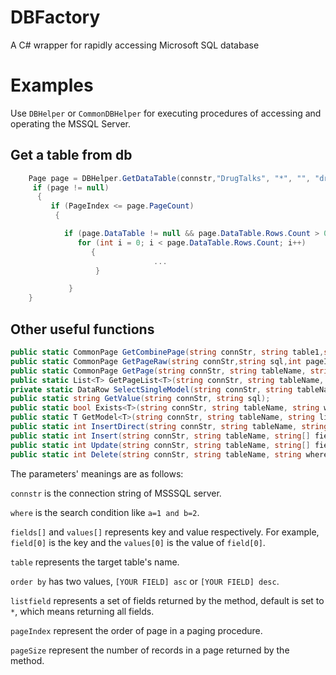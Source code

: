 # DBFactory

A C# wrapper for rapidly accessing Microsoft SQL database

# Examples

Use ```DBHelper``` or ```CommonDBHelper``` for executing procedures of accessing and operating the MSSQL Server. 

## Get a table from db

```C#
    Page page = DBHelper.GetDataTable(connstr,"DrugTalks", "*", "", "drug asc", PageIndex, PageSize);
     if (page != null)
      {
         if (PageIndex <= page.PageCount)
          {

            if (page.DataTable != null && page.DataTable.Rows.Count > 0)
               for (int i = 0; i < page.DataTable.Rows.Count; i++)
                  {
                                ...
                   }

             }
    }               
```

## Other useful functions

```C#
public static CommonPage GetCombinePage(string connStr, string table1,string table2, string[] fields1,string[] fields2,string on, string where, string orderby, int pageIndex, int pageSize);
public static CommonPage GetPageRaw(string connStr,string sql,int pageIndex,int pageSize);
public static CommonPage GetPage(string connStr, string tableName, string listfield, string where, string orderby, int pageIndex, int pageSize);
public static List<T> GetPageList<T>(string connStr, string tableName, string listfield, string where, string orderby, int pageIndex, int pageSize);
private static DataRow SelectSingleModel(string connStr, string tableName, string listfield, string where);
public static string GetValue(string connStr, string sql);
public static bool Exists<T>(string connStr, string tableName, string where);
public static T GetModel<T>(string connStr, string tableName, string listfield, string where);
public static int InsertDirect(string connStr, string tableName, string[] fields, object[] values);
public static int Insert(string connStr, string tableName, string[] fields, object[] values);
public static int Update(string connStr, string tableName, string[] fields,object[] values, string where);
public static int Delete(string connStr, string tableName, string where);   
```

The parameters' meanings are as follows:

```connstr``` is the connection string of MSSSQL server. 

```where``` is the search condition like ```a=1 and b=2```.

```fields[]``` and ```values[]``` represents key and value respectively. For example, ```field[0]``` is the key and the ```values[0]``` is the value of ```field[0]```. 

```table``` represents the target table's name. 

```order by``` has two values, ```[YOUR FIELD] asc``` or ```[YOUR FIELD] desc```.

```listfield``` represents a set of fields returned by the method, default is set to ```*```, which means returning all fields. 

```pageIndex``` represent the order of page in a paging procedure.

```pageSize``` represent the number of records in a page returned by the method. 
